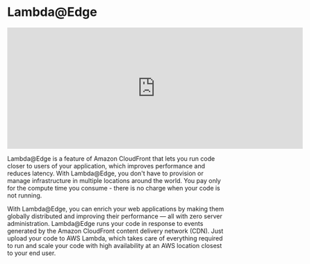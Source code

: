 
# Lambda@Edge

<iframe
    title="Introducing Lambda@Edge"
    id="ytplayer" 
    type="text/html" 
    width="680"
    height="280"
    frameborder="0" 
    allow="accelerometer; encrypted-media; gyroscope; picture-in-picture"
    src="https://www.youtube.com/embed/c_ZL3nOxEi8?autoplay=0"
    allowfullscreen>
</iframe>

Lambda@Edge is a feature of Amazon CloudFront that lets you run code closer to users of your application, which improves performance and reduces latency. With Lambda@Edge, you don't have to provision or manage infrastructure in multiple locations around the world. You pay only for the compute time you consume - there is no charge when your code is not running.

With Lambda@Edge, you can enrich your web applications by making them globally distributed and improving their performance — all with zero server administration. Lambda@Edge runs your code in response to events generated by the Amazon CloudFront content delivery network (CDN). Just upload your code to AWS Lambda, which takes care of everything required to run and scale your code with high availability at an AWS location closest to your end user.